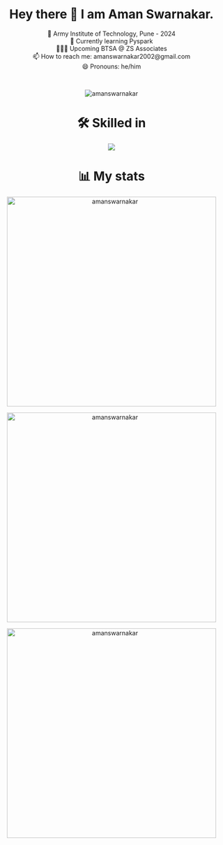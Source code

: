 <h1 align="center">Hey there 👋 I am Aman Swarnakar.</h1>

<p align="center">
🔭 Army Institute of Technology, Pune - 2024<br/>
🌱 Currently learning Pyspark<br/>
👨🏻‍💻 Upcoming BTSA @ ZS Associates<br/>
📫 How to reach me: amanswarnakar2002@gmail.com<br/>
😄 Pronouns: he/him<br/>
</p>

<br/>
<p align="center"> <img src="https://komarev.com/ghpvc/?username=amanswarnakar&label=Profile%20views&color=0e75b6&style=flat" alt="amanswarnakar" /> </p>

<h1 align="center">🛠️ Skilled in</h1>
<p align="center"> 
<img src="https://skillicons.dev/icons?i=c,cpp,css,express,firebase,git,github,html,js,mongodb,nextjs,nodejs,postman,py,react,mysql,stackoverflow,tailwind,ts,vercel&perline=8&theme=dark" />
</p>

<h1 align="center">📊 My stats</h1> 
<p align="center"><img width="480px" src="https://github-readme-stats.vercel.app/api?username=amanswarnakar&theme=radical" alt="amanswarnakar" /></p>

<p align="center"><img width="480px" src="https://github-readme-stats.vercel.app/api/top-langs/?username=amanswarnakar&layout=donut&theme=radical" alt="amanswarnakar" /></p>

<p align="center"><img width="480px" src="https://github-readme-streak-stats.herokuapp.com/?user=amanswarnakar&theme=radical" alt="amanswarnakar" /></p>

